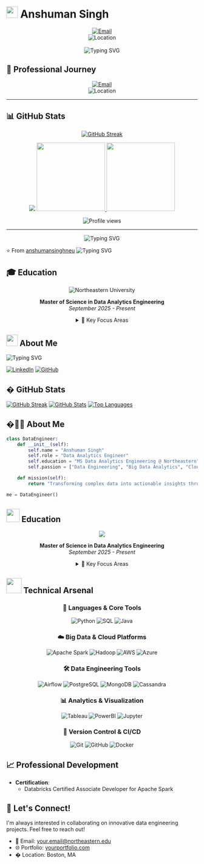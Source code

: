 # <img src="https://media.giphy.com/media/hvRJCLFzcasrR4ia7z/giphy.gif" width="30"> Anshuman Singh

<div align="center">
  <a href="mailto:singh.anshuma@northeastern.edu">
    <img src="https://img.shields.io/badge/Email-singh.anshuma@northeastern.edu-D14836?style=for-the-badge&logo=gmail&logoColor=white" alt="Email"/>
  </a>
  <br>
  <img src="https://img.shields.io/badge/Location-Boston,%20MA-4A154B?style=for-the-badge&logo=google-maps&logoColor=white" alt="Location"/>
  <br><br>
  <img src="https://readme-typing-svg.herokuapp.com?font=Fira+Code&pause=1000&color=2196F3&center=true&vCenter=true&width=435&lines=Data+Analytics+Engineer;Master's+Student+@+Northeastern;Building+Data+Pipelines+%26+Solutions" alt="Typing SVG" />
</div>

## 💼 Professional Journey

<div align="center">
  <a href="mailto:singh.anshuma@northeastern.edu">
    <img src="https://img.shields.io/badge/Email-singh.anshuma%40northeastern.edu-D14836?style=for-the-badge&logo=gmail&logoColor=white" alt="Email"/>
  </a>
  <br>
  <img src="https://img.shields.io/badge/Location-Boston,%20MA-4A154B?style=for-the-badge&logo=google-maps&logoColor=white" alt="Location"/>
</div>

---

## 📊 GitHub Stats

<div align="center">
  
  [![GitHub Streak](https://github-readme-streak-stats.herokuapp.com/?user=anshumansinghneu&theme=tokyonight&hide_border=true)](https://github.com/anshumansinghneu)
  
  <img src="https://github-profile-trophy.vercel.app/?username=anshumansinghneu&theme=tokyonight&no-frame=true&row=1&&margin-w=30&no-bg=true">
  
  <a href="https://github.com/anshumansinghneu">
    <img height="180em" src="https://github-readme-stats.vercel.app/api?username=anshumansinghneu&show_icons=true&theme=tokyonight&include_all_commits=true&count_private=true&hide_border=true"/>
    <img height="180em" src="https://github-readme-stats.vercel.app/api/top-langs/?username=anshumansinghneu&layout=compact&theme=tokyonight&hide_border=true"/>
  </a>
  
  <p align="center">
    <img src="https://komarev.com/ghpvc/?username=anshumansinghneu&label=Profile%20views&color=0e75b6&style=flat" alt="Profile views"/>
  </p>
</div>

---

<div align="center">
  <img src="https://readme-typing-svg.herokuapp.com?font=Fira+Code&pause=1000&color=2196F3&center=true&vCenter=true&width=435&lines=Thanks+for+visiting!;Let's+transform+data+together!" alt="Typing SVG"/>
</div>

⭐️ From [anshumansinghneu](https://github.com/anshumansinghneu) <img src="https://readme-typing-svg.herokuapp.com?font=Fira+Code&pause=1000&color=2196F3&center=true&vCenter=true&width=435&lines=Data+Analytics+Engineer;Master's+Student+@+Northeastern;Building+Data+Pipelines+%26+Solutions" alt="Typing SVG" />
</div>

## 🎓 Education

<div align="center">
  <img src="https://img.shields.io/badge/NORTHEASTERN-UNIVERSITY-DD2C00?style=for-the-badge" alt="Northeastern University"/>

**Master of Science in Data Analytics Engineering**
<br>
_September 2025 - Present_

  <details>
    <summary>🎯 Key Focus Areas</summary>
    <br>

    • Advanced Data Engineering
    • Big Data Systems & Architecture
    • Cloud Computing & Infrastructure
    • Statistical Analysis & Machine Learning
    • Data Visualization & Communication

  </details>
</div>

## <img src="https://media.giphy.com/media/WUlplcMpOCEmTGBtBW/giphy.gif" width="30"> About Me

  <img src="https://readme-typing-svg.herokuapp.com?font=Fira+Code&pause=1000&color=2196F3&center=true&vCenter=true&width=435&lines=Data+Analytics+Engineer;Master's+Student+@+Northeastern;Passionate+about+Big+Data+%26+Analytics" alt="Typing SVG" />
</div>

[![LinkedIn](https://img.shields.io/badge/LinkedIn-Connect-blue?style=for-the-badge&logo=linkedin)](https://www.linkedin.com/in/YourLinkedInProfile)
[![GitHub](https://img.shields.io/badge/GitHub-Follow-black?style=for-the-badge&logo=github)](https://github.com/anshumansinghneu)

## � GitHub Stats

[![GitHub Streak](https://github-readme-streak-stats.herokuapp.com/?user=anshumansinghneu&theme=dark)](https://github.com/anshumansinghneu)
[![GitHub Stats](https://github-readme-stats.vercel.app/api?username=anshumansinghneu&show_icons=true&theme=radical)](https://github.com/anshumansinghneu)
[![Top Languages](https://github-readme-stats.vercel.app/api/top-langs/?username=anshumansinghneu&layout=compact&theme=radical)](https://github.com/anshumansinghneu)

## �👨‍💻 About Me

```python
class DataEngineer:
    def __init__(self):
        self.name = "Anshuman Singh"
        self.role = "Data Analytics Engineer"
        self.education = "MS Data Analytics Engineering @ Northeastern"
        self.passion = ["Data Engineering", "Big Data Analytics", "Cloud Architecture"]

    def mission(self):
        return "Transforming complex data into actionable insights through scalable solutions"

me = DataEngineer()
```

## <img src="https://media.giphy.com/media/gw3IWyGkC0rsazTi/giphy.gif" width="35"> Education

<div align="center">
  <img src="https://img.shields.io/badge/Northeastern-University-DD2C00?style=for-the-badge&logo=data:image/png;base64,iVBORw0KGgoAAAANSUhEUgAAAA4AAAAOCAYAAAAfSC3RAAAACXBIWXMAAAsTAAALEwEAmpwYAAABZElEQVR42mJsYGBgYGBg+A8EjAwMjAwMjIAAAAD//2JkYGD4z8DwnwECGBn/MzIyMgAAAAD//2JkZGQAqQIpZGRkYGRkBAAAAP//YmRkZGQEOhXMZWRkBAAAAP//YmRkZGRkZGRgZGRkZGRkBAAAAP//YmRkZGRkZGRkZGRkZGRkBAAAAP//YmRkZGRkZGRkZGRkZGRkBAAAAAD//w==" />

**Master of Science in Data Analytics Engineering**
<br>_September 2025 - Present_

  <details>
    <summary>🎯 Key Focus Areas</summary>
    <br>

    - Advanced Data Engineering
    - Big Data Systems & Architecture
    - Cloud Computing & Infrastructure
    - Statistical Analysis & Machine Learning
    - Data Visualization & Communication

  </details>
</div>

## <img src="https://media.giphy.com/media/HQTYdpx1yhxWpugAi2/giphy.gif" width="40"> Technical Arsenal

<div align="center">

### 🔧 Languages & Core Tools

![Python](https://img.shields.io/badge/Python-FFD43B?style=for-the-badge&logo=python&logoColor=306998)
![SQL](https://img.shields.io/badge/SQL-4479A1?style=for-the-badge&logo=postgresql&logoColor=white)
![Java](https://img.shields.io/badge/Java-ED8B00?style=for-the-badge&logo=oracle&logoColor=white)

### ☁️ Big Data & Cloud Platforms

![Apache Spark](https://img.shields.io/badge/Apache%20Spark-E25A1C?style=for-the-badge&logo=apache-spark&logoColor=white)
![Hadoop](https://img.shields.io/badge/Hadoop-66CCFF?style=for-the-badge&logo=apache-hadoop&logoColor=black)
![AWS](https://img.shields.io/badge/AWS-%23FF9900.svg?style=for-the-badge&logo=amazon-aws&logoColor=white)
![Azure](https://img.shields.io/badge/Azure-0089D6?style=for-the-badge&logo=microsoft-azure&logoColor=white)

### 🛠️ Data Engineering Tools

![Airflow](https://img.shields.io/badge/Airflow-017CEE?style=for-the-badge&logo=Apache%20Airflow&logoColor=white)
![PostgreSQL](https://img.shields.io/badge/PostgreSQL-316192?style=for-the-badge&logo=postgresql&logoColor=white)
![MongoDB](https://img.shields.io/badge/MongoDB-4EA94B?style=for-the-badge&logo=mongodb&logoColor=white)
![Cassandra](https://img.shields.io/badge/Cassandra-1287B1?style=for-the-badge&logo=apache%20cassandra&logoColor=white)

### 📊 Analytics & Visualization

![Tableau](https://img.shields.io/badge/Tableau-E97627?style=for-the-badge&logo=Tableau&logoColor=white)
![PowerBI](https://img.shields.io/badge/PowerBI-F2C811?style=for-the-badge&logo=Power%20BI&logoColor=black)
![Jupyter](https://img.shields.io/badge/Jupyter-F37626.svg?style=for-the-badge&logo=Jupyter&logoColor=white)

### 🔄 Version Control & CI/CD

![Git](https://img.shields.io/badge/GIT-E44C30?style=for-the-badge&logo=git&logoColor=white)
![GitHub](https://img.shields.io/badge/GitHub-100000?style=for-the-badge&logo=github&logoColor=white)
![Docker](https://img.shields.io/badge/Docker-2CA5E0?style=for-the-badge&logo=docker&logoColor=white)

</div>

## 📈 Professional Development

- **Certification**:
  - Databricks Certified Associate Developer for Apache Spark

## 🤝 Let's Connect!

I'm always interested in collaborating on innovative data engineering projects. Feel free to reach out!

- 📧 Email: [your.email@northeastern.edu](mailto:your.email@northeastern.edu)
- 🌐 Portfolio: [yourportfolio.com](https://yourportfolio.com)
- � Location: Boston, MA
